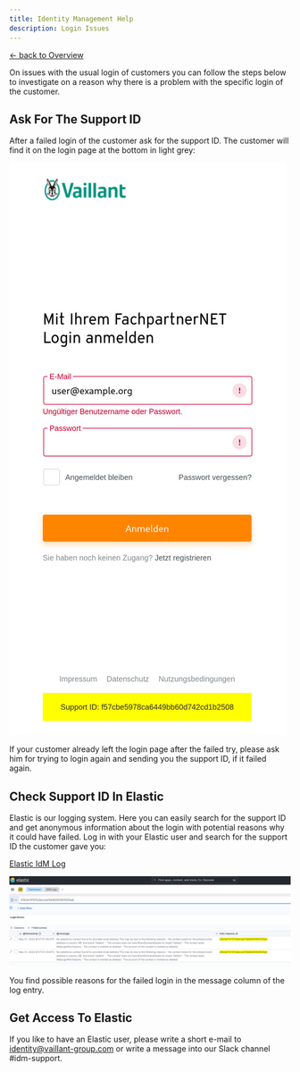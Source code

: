 ```yaml
---
title: Identity Management Help
description: Login Issues
---
```


[&larr; back to Overview](/)

On issues with the usual login of customers you can follow the steps below to investigate on a reason why there is a problem with the specific login of the customer.

## Ask For The Support ID

After a failed login of the customer ask for the support ID. The customer will find it on the login page at the bottom in light grey:

![The support ID on the login page.](/support-id.jpg "Support ID")

If your customer already left the login page after the failed try, please ask him for trying to login again and sending you the support ID, if it failed again.

## Check Support ID In Elastic

Elastic is our logging system. Here you can easily search for the support ID and get anonymous information about the login with potential reasons why it could have failed. Log in with your Elastic user and search for the support ID the customer gave you:

[Elastic IdM Log](https://logs.idm.vaillant-group.com/)

![Search for support ID in Elastic.](/elastic-support.png "Support")

You find possible reasons for the failed login in the message column of the log entry.

## Get Access To Elastic

If you like to have an Elastic user, please write a short e-mail to identity@vaillant-group.com or write a message into our Slack channel #idm-support.